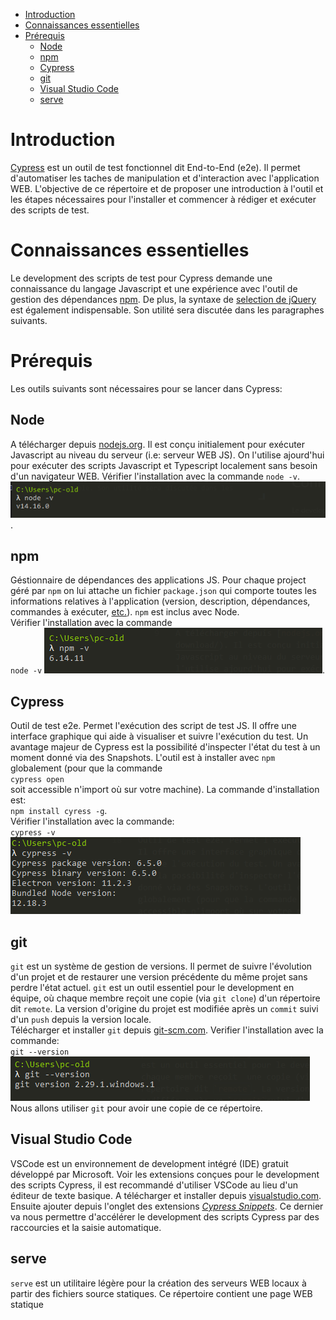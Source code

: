 - [Introduction](#introduction)
- [Connaissances essentielles](#connaissances-essentielles)
- [Prérequis](#prérequis)
  - [Node](#node)
  - [npm](#npm)
  - [Cypress](#cypress)
  - [git](#git)
  - [Visual Studio Code](#visual-studio-code)
  - [serve](#serve)

# Introduction 
[Cypress](http://cypress.io) est un outil de test fonctionnel dit End-to-End (e2e). Il permet d'automatiser les taches de manipulation et d'interaction avec l'application WEB. L'objective de ce répertoire et de proposer une introduction à l'outil et les étapes nécessaires pour l'installer et commencer à rédiger et exécuter des scripts de test. 
# Connaissances essentielles
Le development des scripts de test pour Cypress demande une connaissance du langage Javascript et une expérience avec l'outil de gestion des dépendances [npm](https://www.npmjs.com/get-npm). De plus, la syntaxe de [selection de jQuery](https://api.jquery.com/category/selectors/) est également indispensable. Son utilité sera discutée dans les paragraphes suivants.

# Prérequis
Les outils suivants sont nécessaires pour se lancer dans Cypress:
## Node
A télécharger depuis [nodejs.org](https://nodejs.org/en/download/). Il est conçu initialement pour exécuter Javascript au niveau du serveur (i.e: serveur WEB JS). On l'utilise ajourd'hui pour exécuter des scripts Javascript et Typescript localement sans besoin d'un navigateur WEB. Vérifier l'installation avec la commande `node -v`.
![version node](media/node_version.png).

## npm
Géstionnaire de dépendances des applications JS. Pour chaque project géré par `npm` on lui attache un fichier `package.json` qui comporte toutes les informations relatives à l'application (version, description, dépendances, commandes à exécuter, [etc.](https://docs.npmjs.com/cli/v7/configuring-npm/package-json)). `npm` est inclus avec Node.  
Vérifier l'installation avec la commande  
 `node -v`
![version npm](media/npm_version.png). 

## Cypress
Outil de test e2e. Permet l'exécution des script de test JS. Il offre une interface graphique qui aide à visualiser et suivre l'exécution du test. Un avantage majeur de Cypress est la possibilité d'inspecter l'état du test à un moment donné via des Snapshots. L'outil est à installer avec `npm` globalement (pour que la commande  
 `cypress open`  
 soit accessible n'import où sur votre machine). La commande d'installation est:  
`npm install cyress -g`.  
Vérifier l'installation avec la commande:  
 `cypress -v`
![version cypress](media/cypress_version.png)
## git
`git` est un système de gestion de versions. Il permet de suivre l'évolution d'un projet et de restaurer une version précédente du même projet sans perdre l'état actuel. `git` est un outil essentiel pour le development en équipe, où chaque membre reçoit  une copie (via `git clone`) d'un répertoire dit `remote`. La version d'origine du projet est modifiée après un `commit` suivi d'un `push` depuis la version locale.  
Télécharger et installer `git` depuis [git-scm.com](https://git-scm.com/download). Verifier l'installation avec la commande:  
`git --version`
![version git](media/git_version.png)
Nous allons utiliser `git` pour avoir une copie de ce répertoire.
## Visual Studio Code
VSCode est un environnement de development intégré (IDE) gratuit développé par Microsoft. Voir les extensions conçues pour le development des scripts Cypress, il est recommandé  d'utiliser VSCode au lieu d'un éditeur de texte basique. A télécharger et installer depuis [visualstudio.com](https://code.visualstudio.com/download). Ensuite ajouter depuis l'onglet des extensions [*Cypress Snippets*](https://marketplace.visualstudio.com/items?itemName=andrew-codes.cypress-snippets). Ce dernier va nous permettre d'accélérer le development des scripts Cypress par des raccourcies et la saisie automatique.

## serve
`serve` est un utilitaire légère pour la création des serveurs WEB locaux à partir des fichiers source statiques. Ce répertoire contient une page WEB statique  



